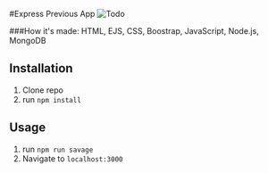 #Express Previous App
![Todo](https://user-images.githubusercontent.com/69063941/93759444-2fb32a00-fbd8-11ea-875b-de84fe52463d.png)


###How it's made:
HTML, EJS, CSS, Boostrap, JavaScript, Node.js, MongoDB


## Installation

1. Clone repo
2. run `npm install`

## Usage

1. run `npm run savage`
2. Navigate to `localhost:3000`
